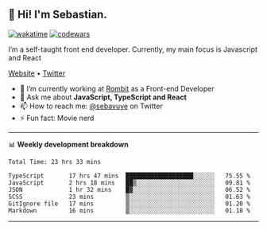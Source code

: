 ## 👋 Hi! I'm Sebastian.

[![wakatime](https://wakatime.com/badge/user/df0036c6-328a-4a39-be9b-e49417ed22a1.svg)](https://wakatime.com/@df0036c6-328a-4a39-be9b-e49417ed22a1)
[![codewars](https://www.codewars.com/users/sebavuye/badges/small)](https://www.codewars.com/users/sebavuye)

I’m a self-taught front end developer. Currently, my main focus is Javascript and React

[Website](https://sebastianvuye.be) • [Twitter](https://twitter.com/sebavuye)

- 🔭 I’m currently working at [Rombit](https://rombit.com/) as a Front-end Developer
- 💬 Ask me about **JavaScript, TypeScript and React**
- 📫 How to reach me: [@sebavuye](https://twitter.com/sebavuye) on Twitter
- ⚡ Fun fact: Movie nerd

-------

📊 **Weekly development breakdown**

<!--START_SECTION:waka-->

```text
Total Time: 23 hrs 33 mins

TypeScript       17 hrs 47 mins  ███████████████████░░░░░░   75.55 %
JavaScript       2 hrs 18 mins   ██▒░░░░░░░░░░░░░░░░░░░░░░   09.81 %
JSON             1 hr 32 mins    █▓░░░░░░░░░░░░░░░░░░░░░░░   06.52 %
SCSS             23 mins         ▒░░░░░░░░░░░░░░░░░░░░░░░░   01.63 %
GitIgnore file   17 mins         ▒░░░░░░░░░░░░░░░░░░░░░░░░   01.20 %
Markdown         16 mins         ▒░░░░░░░░░░░░░░░░░░░░░░░░   01.18 %
```

<!--END_SECTION:waka-->
-------
